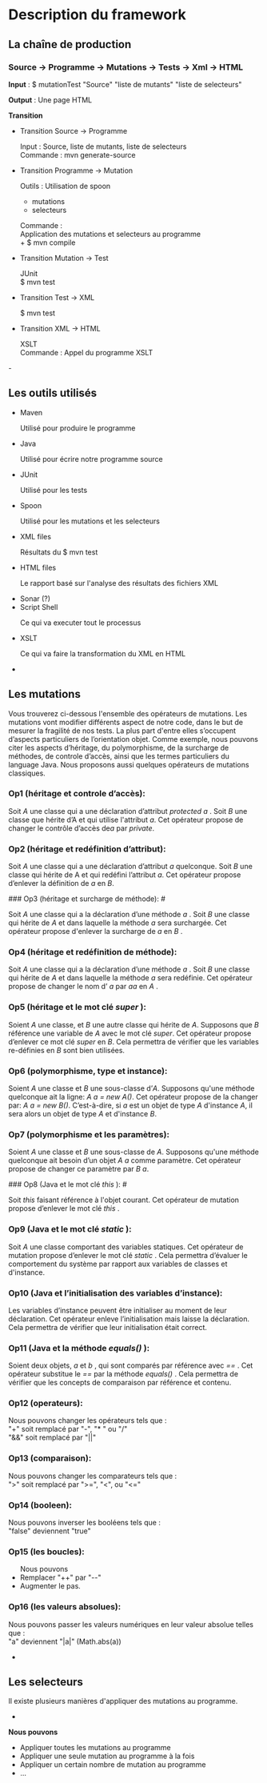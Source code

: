 Description du framework
==


La chaîne de production
-

### Source -> Programme -> Mutations -> Tests -> Xml -> HTML #

<p><b>Input</b> : $ mutationTest "Source" "liste de mutants" "liste de selecteurs"</p>
<p><b>Output</b> : Une page HTML </p>
<p><b>Transition</b></p>
<ul>
  <li>Transition Source -> Programme
    <p>Input : Source, liste de mutants, liste de selecteurs<br/>
    Commande : mvn generate-source</p>
  </li>

  <li>Transition Programme -> Mutation
    <p>Outils : Utilisation de spoon</p>
    <ul>
      <li>mutations</li>
      <li>selecteurs</li>
    </ul>
    <p>Commande :<br/>
    Application des mutations et selecteurs au programme <br/>
    + $ mvn compile</p>
  </li>

  <li>Transition Mutation -> Test
    <p>JUnit<br/>
    $ mvn test</p>
  </li>
  <li>Transition Test -> XML
    <p>$ mvn test</p>
  </li>
  <li>Transition XML -> HTML
    <p>XSLT<br/>
    Commande : Appel du programme XSLT</p>
  </li>
</ul>
-

Les outils utilisés
-

<ul>
<li>Maven</li>
<p> Utilisé pour produire le programme </p>
<li>Java</li>
<p>Utilisé pour écrire notre programme source</p>
<li>JUnit</li>
<p> Utilisé pour les tests </p>
<li>Spoon</li>
<p> Utilisé pour les mutations et les selecteurs</p>
<li>XML files</li>
<p> Résultats du $ mvn test </p>
<li>HTML files</li>
<p> Le rapport basé sur l'analyse des résultats des fichiers XML </p>
<li>Sonar (?)</li>
<li>Script Shell</li>
<p> Ce qui va executer tout le processus </p>
<li>XSLT</li>
<p>Ce qui va faire la transformation du XML en HTML</p>
</ul>

-

Les mutations
-

Vous trouverez ci-dessous l'ensemble des opérateurs de mutations.  Les mutations vont modifier différents aspect de notre code, dans le but de mesurer la fragilité de nos tests. La plus part d'entre elles s’occupent d’aspects particuliers de l’orientation objet. 
Comme exemple, nous pouvons citer les aspects d’héritage, du polymorphisme, de la surcharge de méthodes, de controle d’accès, ainsi que les termes particuliers du language Java. Nous proposons aussi quelques opérateurs de mutations classiques.

### Op1 (héritage et controle d’accès): #
<p>Soit <i>A</i> une classe qui a une déclaration d’attribut <i>protected a </i>. Soit <i>B</i> une classe que hérite d’A et qui utilise l'attribut <i>a</i>. Cet opérateur propose de changer le contrôle d’accès de<i>a</i> par <i>private</i>.</p>

### Op2 (héritage et redéfinition d’attribut): #
 <p>Soit <i>A</i> une classe qui a une déclaration d’attribut <i> a </i> quelconque. Soit <i>B</i> une classe qui hérite de A et qui redéfini l’attribut <i>a</i>. Cet opérateur propose d’enlever la définition de <i>a</i> en <i>B</i>.</p>
### Op3 (héritage et surcharge de méthode): #
 <p> Soit <i>A</i> une classe qui a la déclaration d’une méthode <i> a </i>. Soit <i> B </i> une classe qui hérite de <i> A </i> et dans laquelle la méthode <i> a </i> sera surchargée. Cet opérateur propose d'enlever la surcharge de <i> a </i> en <i> B </i>. </p>

### Op4 (héritage et redéfinition de méthode): #
<p> Soit <i>A</i> une classe qui a la déclaration d’une méthode <i> a </i>. Soit <i> B </i> une classe qui hérite de <i> A </i> et dans laquelle la méthode <i> a </i> sera redéfinie. Cet opérateur propose de changer le nom d’<i> a </i> par <i> aa </i> en <i> A </i>. </p>

### Op5 (héritage et le mot clé <i>super </i>): #
<p> Soient <i>A</i> une classe, et <i>B</i> une autre classe qui hérite de <i>A</i>. Supposons que <i>B</i> référence une variable de <i>A</i> avec le mot clé <i>super</i>. Cet opérateur propose d’enlever ce mot clé <i>super</i> en <i>B</i>. Cela permettra de vérifier que les variables re-définies en <i>B</i> sont bien utilisées. </p>

### Op6 (polymorphisme, type et instance): #
<p> Soient <i>A </i> une classe et <i>B </i> une sous-classe d’<i>A</i>. Supposons qu'une méthode quelconque ait la ligne: <i>A a = new A()</i>. Cet opérateur propose de la changer par: <i>A a = new B()</i>. C’est-à-dire, si <i>a</i> est un objet de type <i>A</i> d'instance <i>A</i>, il sera alors un objet de type <i>A</i> et d'instance <i>B</i>. </p>

### Op7 (polymorphisme et les paramètres): #
<p>Soient <i>A </i> une classe et <i>B </i> une sous-classe de <i>A</i>. Supposons qu'une méthode quelconque ait besoin d’un objet <i>A a</i> comme paramètre. Cet opérateur propose de changer ce paramètre par <i>B a</i>. </p>
### Op8 (Java et le mot clé  <i>this </i>): #
<p> Soit <i>this</i> faisant référence à l'objet courant.
Cet opérateur de mutation propose d’enlever le mot clé  <i>this </i>. </p>

### Op9 (Java et le mot clé <i> static </i>): #
<p> Soit <i>A </i> une classe comportant des variables statiques. Cet opérateur de mutation propose d’enlever le mot clé  <i> static </i>. Cela permettra d’évaluer le comportement du système par rapport aux variables de classes et d'instance. </p>

### Op10 (Java et l’initialisation des variables d’instance): #
<p> Les variables d’instance peuvent être initialiser au moment de leur déclaration. Cet opérateur enleve l’initialisation mais laisse la déclaration. Cela permettra de vérifier que leur initialisation était correct. </p>

### Op11 (Java et la méthode <i> equals() </i>): #
<p> Soient deux objets, <i>a </i> et <i>b </i>, qui sont comparés par référence avec <i>== </i>. Cet opérateur substitue le <i>== </i> par la méthode <i> equals() </i>. Cela permettra de vérifier que les concepts de comparaison par référence et contenu. </p>

### Op12 (operateurs): #
<p> Nous pouvons changer les opérateurs tels que : <br/>
"+" soit remplacé par "-", "* " ou "/"<br/>
"&&" soit remplacé par "||"</p>

### Op13 (comparaison): #
<p> Nous pouvons changer les comparateurs tels que : <br/>
">" soit remplacé par ">=", "<", ou "<=" </p>

### Op14 (booleen): #
<p> Nous pouvons inverser les booléens tels que : <br/>
"false" deviennent "true"</p>

### Op15 (les boucles): #
<ul> Nous pouvons
<li>Remplacer "++" par "--"</li>
<li>Augmenter le pas.</li>
</ul>

### Op16 (les valeurs absolues): #
<p> Nous pouvons passer les valeurs numériques en leur valeur absolue telles que : <br/>
"a" deviennent "|a|" (Math.abs(a))</p>

-

Les selecteurs
-
Il existe plusieurs manières d'appliquer des mutations au programme.

-
<p><b>Nous pouvons</b></p>
<ul>
<li>Appliquer toutes les mutations au programme</li>
<li>Appliquer une seule mutation au programme à la fois</li>
<li>Appliquer un certain nombre de mutation au programme</li>
<li>...</li>
</ul>
